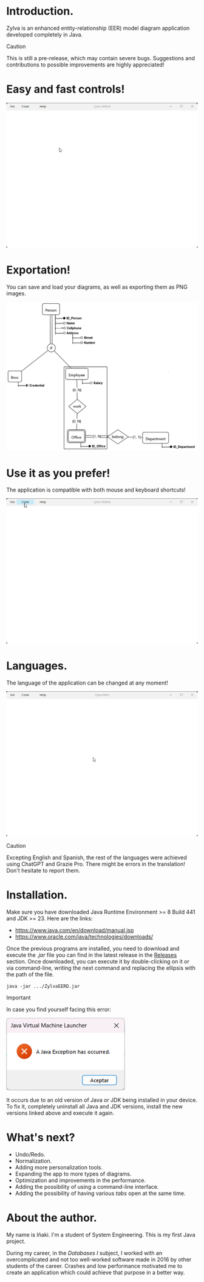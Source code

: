 # Introduction.

Zylva is an enhanced entity-relationship (EER) model diagram application developed completely in Java.

> [!CAUTION]
>
> This is still a pre-release, which may contain severe bugs. 
> Suggestions and contributions to possible improvements are highly appreciated!

# Easy and fast controls!

![exampleCreation.gif](src/main/resources/multimedia/exampleCreation.gif)

# Exportation!

You can save and load your diagrams, as well as exporting them as PNG images.

![exampleDiagram.png](src/main/resources/multimedia/exampleDiagram.png)

# Use it as you prefer!

The application is compatible with both mouse and keyboard shortcuts!

![mouseAndKeyboardControls.gif](src/main/resources/multimedia/mouseAndKeyboardControls.gif)

# Languages.

The language of the application can be changed at any moment!

![languageSelection.gif](src/main/resources/multimedia/languageSelection.gif)

> [!CAUTION]
>
> Excepting English and Spanish,
> the rest of the languages were achieved using ChatGPT and Grazie Pro.
> There might be errors in the translation!
> Don't hesitate to report them.

# Installation.

Make sure you have downloaded Java Runtime Environment >= 8 Build 441 and JDK >= 23. Here are the links:
- https://www.java.com/en/download/manual.jsp
- https://www.oracle.com/java/technologies/downloads/

Once the previous programs are installed, you need to download and execute the *.jar* file
you can find in the latest release in the [Releases](https://github.com/iroumec/Zylva-EERD/releases) section.
Once downloaded, you can execute it by double-clicking on it or via command-line,
writing the next command and replacing the ellipsis with the path of the file.

```
java -jar .../ZylvaEERD.jar
```

> [!IMPORTANT]
> 
> In case you find yourself facing this error:
> 
>![javaException.png](src/main/resources/multimedia/javaException.png)
> 
> It occurs due to an old version of Java or JDK being installed in your device.
> To fix it, completely uninstall all Java and JDK versions,
> install the new versions linked above and execute it again.

# What's next?

- Undo/Redo.
- Normalization.
- Adding more personalization tools.
- Expanding the app to more types of diagrams.
- Optimization and improvements in the performance.
- Adding the possibility of using a command-line interface.
- Adding the possibility of having various *tabs* open at the same time.

# About the author.

My name is Iñaki. I'm a student of System Engineering. This is my first Java project.

During my career, in the *Databases I* subject, I worked with an overcomplicated and not too well-worked software
made in 2016 by other students of the career. Crashes and low performance motivated me to create an application which
could achieve that purpose in a better way.
